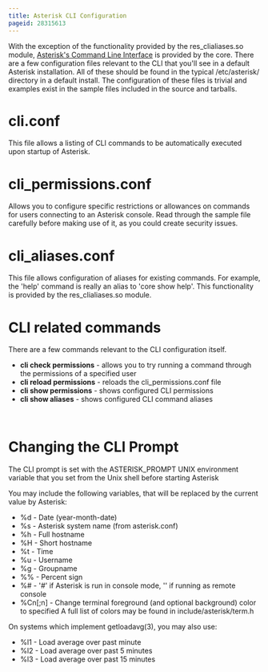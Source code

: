 ```yaml
---
title: Asterisk CLI Configuration
pageid: 28315613
---
```


With the exception of the functionality provided by the res_clialiases.so module, [Asterisk's Command Line Interface](/Operation/Asterisk-Command-Line-Interface) is provided by the core. There are a few configuration files relevant to the CLI that you'll see in a default Asterisk installation. All of these should be found in the typical /etc/asterisk/ directory in a default install. The configuration of these files is trivial and examples exist in the sample files included in the source and tarballs.

cli.conf
========

This file allows a listing of CLI commands to be automatically executed upon startup of Asterisk.

cli_permissions.conf
=====================

Allows you to configure specific restrictions or allowances on commands for users connecting to an Asterisk console. Read through the sample file carefully before making use of it, as you could create security issues.

cli_aliases.conf
=================

This file allows configuration of aliases for existing commands. For example, the 'help' command is really an alias to 'core show help'. This functionality is provided by the res_clialiases.so module.

CLI related commands
====================

There are a few commands relevant to the CLI configuration itself.

* **cli check permissions** - allows you to try running a command through the permissions of a specified user
* **cli reload permissions** - reloads the cli_permissions.conf file
* **cli show permissions** - shows configured CLI permissions
* **cli show aliases** - shows configured CLI command aliases

 

Changing the CLI Prompt
=======================

The CLI prompt is set with the ASTERISK_PROMPT UNIX environment variable that you set from the Unix shell before starting Asterisk

You may include the following variables, that will be replaced by the current value by Asterisk:

* %d - Date (year-month-date)
* %s - Asterisk system name (from asterisk.conf)
* %h - Full hostname
* %H - Short hostname
* %t - Time
* %u - Username
* %g - Groupname
* %% - Percent sign
* %# - '#' if Asterisk is run in console mode, '' if running as remote console
* %Cn[;n] - Change terminal foreground (and optional background) color to specified A full list of colors may be found in include/asterisk/term.h

On systems which implement getloadavg(3), you may also use:

* %l1 - Load average over past minute
* %l2 - Load average over past 5 minutes
* %l3 - Load average over past 15 minutes

